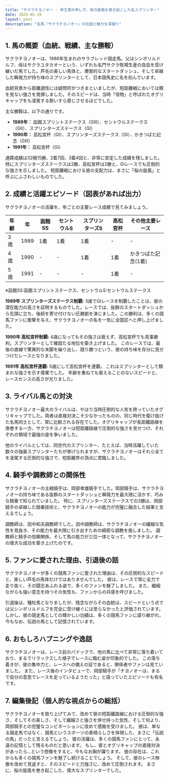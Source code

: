 ```yaml
---
title: "サクラチヨノオー - 帝王賞の申し子、桜の旋風を巻き起こした名スプリンター"
date: 2025-05-19
layout: post
description: "名馬『サクラチヨノオー』の伝説と魅力を深堀り"
---
```


## 1. 馬の概要（血統、戦績、主な勝鞍）

サクラチヨノオーは、1986年生まれのサラブレッド競走馬。父はシンボリルドルフ、母はサクラユタカオーという、いずれも名門サクラ牧場生産の良血を受け継いだ馬でした。芦毛の美しい馬体と、爆発的なスタートダッシュ、そして卓越した瞬発力が持ち味のスプリンターとして、日本競馬史に名を刻んでいます。

血統背景から距離適性には疑問符がつきまといましたが、短距離戦においては類を見ない強さを発揮しました。そのスピードは、当時「怪物」と呼ばれたオグリキャップをも凌駕する勢いすら感じさせるほどでした。

主な勝鞍は、以下の通りです。

* **1989年：**  函館スプリントステークス（GIII）、セントウルステークス（GII）、スプリンターズステークス（GI）
* **1990年：**  高松宮杯（GI）、スプリンターズステークス（GI）、かきつばた記念（GIII）
* **1991年：**  高松宮杯（GI）


通算成績は32戦15勝、2着7回、3着4回と、非常に安定した成績を残しました。特にスプリンターズステークスは2勝、高松宮杯は2勝と、GIレースでも圧倒的な強さを示しました。  短距離戦における彼の支配力は、まさに「桜の旋風」と呼ぶにふさわしいものでした。


## 2. 成績と活躍エピソード（図表があれば出力）

サクラチヨノオーの活躍を、年ごとの主要レース成績で見てみましょう。

| 年齢 | 年 | 函館SS | セントウルS | スプリンターズS | 高松宮杯 | その他主要レース |
|---|---|---|---|---|---|---|
| 3歳 | 1989 | 1着 | 1着 | 1着 |  - |  - |
| 4歳 | 1990 | - | - | 1着 | 1着 | かきつばた記念(1着) |
| 5歳 | 1991 | - | - | - | 1着 | - |


※函館SS:函館スプリントステークス、セントウルS:セントウルステークス


**1989年 スプリンターズステークス制覇:**  3歳でGIレースを制覇したことは、彼の潜在能力の高さを証明するものでした。レースでは、抜群のスタートダッシュから先頭に立ち、後続を寄せ付けない圧勝劇を演じました。この勝利は、多くの競馬ファンに衝撃を与え、サクラチヨノオーの名を一気に全国区へと押し上げました。

**1990年 高松宮杯制覇:**  4歳になってもその強さは衰えず、高松宮杯でも見事勝利。スプリンターとして確固たる地位を築き上げました。  このレースでは、最後の直線で驚異的な末脚を繰り出し、競り勝つという、彼の持ち味を存分に見せつけたレースとなりました。

**1991年 高松宮杯連覇:**  5歳にして高松宮杯を連覇。  これはスプリンターとして類まれな強さを示す偉業でした。  年齢を重ねても衰えることのないスピードと、レースセンスの高さが光りました。


## 3. ライバル馬との対決

サクラチヨノオー最大のライバルは、やはり当時圧倒的な人気を誇っていたオグリキャップでした。両者は直接対決こそ少なかったものの、同じ時代を駆け抜けた名馬同士として、常に比較される存在でした。オグリキャップが長距離路線を席巻する一方、サクラチヨノオーは短距離路線で圧倒的な強さを見せつけ、それぞれの領域で最強の座を争いました。

他のライバルとしては、同世代のスプリンター、たとえば、当時活躍していた数々の強豪スプリンターたちが挙げられますが、サクラチヨノオーはそれら全てを凌駕する圧倒的な強さで、短距離界の頂点に君臨しました。


## 4. 騎手や調教師との関係性

サクラチヨノオーの主戦騎手は、岡部幸雄騎手でした。岡部騎手は、サクラチヨノオーの持ち味である抜群のスタートダッシュと瞬発力を最大限に活かす、巧みな騎乗で知られていました。  特に、スプリンターズステークスでの2勝は、岡部騎手の卓越した騎乗技術と、サクラチヨノオーの能力が完璧に融合した結果と言えるでしょう。

調教師は、田中和夫調教師でした。田中調教師は、サクラチヨノオーの繊細な気性を見抜き、その能力を最大限に引き出すための綿密な調教を施しました。  調教師と騎手の信頼関係、そして馬の能力が三位一体となって、サクラチヨノオーの偉大な成功を築き上げたのです。


## 5. ファンに愛された理由、引退後の話

サクラチヨノオーが多くの競馬ファンに愛された理由は、その圧倒的なスピードと、美しい芦毛の馬体だけではありませんでした。  彼は、レースで常に全力で走り抜く、その闘志あふれる姿で、多くのファンを魅了しました。  また、繊細ながらも強い意志を持つその気性も、ファンからの共感を呼びました。

引退後は、種牡馬となりましたが、残念ながらその血統は、スピードという点では父シンボリルドルフを完全に受け継ぐには至らなかったと評価されています。  しかし、彼の競走馬としての輝かしい功績は、多くの競馬ファンに語り継がれ、今もなお、伝説の馬として記憶されています。


## 6. おもしろハプニングや逸話

サクラチヨノオーは、レース前のパドックで、他の馬に比べて非常に落ち着いており、まるでリラックスした様子でレースに臨む姿が印象的でした。  この落ち着きが、彼の集中力と、レースへの備えの証であると、関係者やファンは見ていました。  また、レース後のインタビューで、岡部騎手が「チヨノオーは、まるで自分の意思でレースを走っているようだった」と語っていたエピソードも有名です。


## 7. 編集後記（個人的な視点からの総括）

サクラチヨノオーを取り上げてみて、改めて彼の短距離路線における圧倒的な強さ、そしてその美しさ、そして繊細さと強さを併せ持った気性、そして何より、岡部騎手との完璧なコンビネーションに改めて感銘を受けました。  彼は、単なる競走馬ではなく、競馬というスポーツの素晴らしさを体現した、まさに「伝説の馬」だったと言えるでしょう。  彼の活躍は、多くの競馬ファンにとって、永遠の記憶として残るものだと思います。  もし、彼とオグリキャップの直接対決があったら…という想像をすると、今もなお胸が躍ります。  彼の存在は、これからも多くの競馬ファンを魅了し続けることでしょう。  そして、彼のレース映像を改めて見返すと、そのスピードと力強さに、改めて圧倒されます。  まさに、桜の旋風を巻き起こした、偉大なスプリンターでした。
